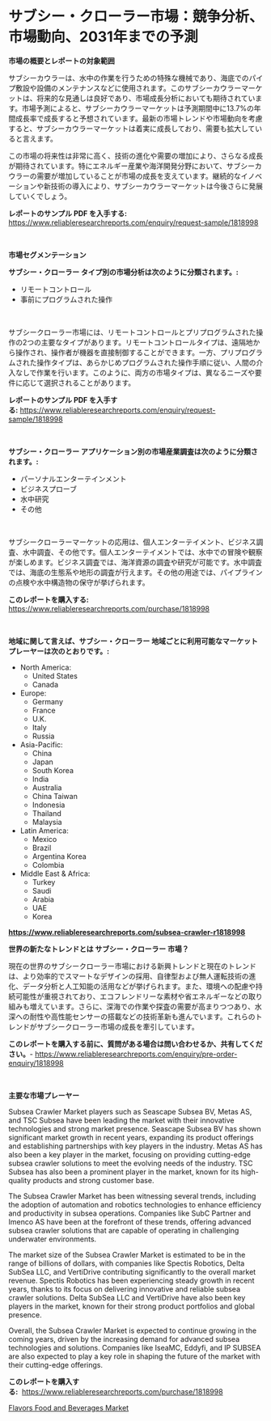 <p><h1>サブシー・クローラー市場：競争分析、市場動向、2031年までの予測</h1></p><p><strong>市場の概要とレポートの対象範囲</strong></p>
<p><p>サブシーカウラーは、水中の作業を行うための特殊な機械であり、海底でのパイプ敷設や設備のメンテナンスなどに使用されます。このサブシーカウラーマーケットは、将来的な見通しは良好であり、市場成長分析においても期待されています。市場予測によると、サブシーカウラーマーケットは予測期間中に13.7%の年間成長率で成長すると予想されています。最新の市場トレンドや市場動向を考慮すると、サブシーカウラーマーケットは着実に成長しており、需要も拡大していると言えます。</p><p>この市場の将来性は非常に高く、技術の進化や需要の増加により、さらなる成長が期待されています。特にエネルギー産業や海洋開発分野において、サブシーカウラーの需要が増加していることが市場の成長を支えています。継続的なイノベーションや新技術の導入により、サブシーカウラーマーケットは今後さらに発展していくでしょう。</p></p>
<p><strong>レポートのサンプル PDF を入手する:</strong> <a href="https://www.reliableresearchreports.com/enquiry/request-sample/1818998">https://www.reliableresearchreports.com/enquiry/request-sample/1818998</a></p>
<p>&nbsp;</p>
<p><strong>市場セグメンテーション</strong></p>
<p><strong>サブシー・クローラー タイプ別の市場分析は次のように分類されます。:</strong></p>
<p><ul><li>リモートコントロール</li><li>事前にプログラムされた操作</li></ul></p>
<p>&nbsp;</p>
<p><p>サブシークローラー市場には、リモートコントロールとプリプログラムされた操作の2つの主要なタイプがあります。リモートコントロールタイプは、遠隔地から操作され、操作者が機器を直接制御することができます。一方、プリプログラムされた操作タイプは、あらかじめプログラムされた操作手順に従い、人間の介入なしで作業を行います。このように、両方の市場タイプは、異なるニーズや要件に応じて選択されることがあります。</p></p>
<p><strong>レポートのサンプル PDF を入手する:</strong>&nbsp;<a href="https://www.reliableresearchreports.com/enquiry/request-sample/1818998">https://www.reliableresearchreports.com/enquiry/request-sample/1818998</a></p>
<p>&nbsp;</p>
<p><strong> サブシー・クローラー アプリケーション別の市場産業調査は次のように分類されます。:</strong></p>
<p><ul><li>パーソナルエンターテインメント</li><li>ビジネスプローブ</li><li>水中研究</li><li>その他</li></ul></p>
<p>&nbsp;</p>
<p><p>サブシークローラーマーケットの応用は、個人エンターテイメント、ビジネス調査、水中調査、その他です。個人エンターテイメントでは、水中での冒険や観察が楽しめます。ビジネス調査では、海洋資源の調査や研究が可能です。水中調査では、海底の生態系や地形の調査が行えます。その他の用途では、パイプラインの点検や水中構造物の保守が挙げられます。</p></p>
<p><strong>このレポートを購入する:</strong>&nbsp; <a href="https://www.reliableresearchreports.com/purchase/1818998">https://www.reliableresearchreports.com/purchase/1818998</a></p>
<p>&nbsp;</p>
<p><strong>地域に関して言えば、サブシー・クローラー 地域ごとに利用可能なマーケットプレーヤーは次のとおりです。:</strong></p>
<p><ul>
    <li>
        North America:
        <ul>
            <li>United States</li>
            <li>Canada</li>
        </ul>
    </li>
    <li>
        Europe:
        <ul>
            <li>Germany</li>
            <li>France</li>
            <li>U.K.</li>
            <li>Italy</li>
            <li>Russia</li>
        </ul>
    </li>
    <li>
        Asia-Pacific:
        <ul>
            <li>China</li>
            <li>Japan</li>
            <li>South Korea</li>
            <li>India</li>
            <li>Australia</li>
            <li>China Taiwan</li>
            <li>Indonesia</li>
            <li>Thailand</li>
            <li>Malaysia</li>
        </ul>
    </li>
    <li>
        Latin America:
        <ul>
            <li>Mexico</li>
            <li>Brazil</li>
            <li>Argentina Korea</li>
            <li>Colombia</li>
        </ul>
    </li>
    <li>
        Middle East & Africa:
        <ul>
            <li>Turkey</li>
            <li>Saudi</li>
            <li>Arabia</li>
            <li>UAE</li>
            <li>Korea</li>
        </ul>
    </li>
    </ul></p>
<p><strong><a href="https://www.reliableresearchreports.com/subsea-crawler-r1818998">https://www.reliableresearchreports.com/subsea-crawler-r1818998</a></strong>&nbsp;</p>
<p><strong>世界の新たなトレンドとは サブシー・クローラー 市場？</strong></p>
<p><p>現在の世界のサブシークローラー市場における新興トレンドと現在のトレンドは、より効率的でスマートなデザインの採用、自律型および無人運転技術の進化、データ分析と人工知能の活用などが挙げられます。また、環境への配慮や持続可能性が重視されており、エコフレンドリーな素材や省エネルギーなどの取り組みも増えています。さらに、深海での作業や探査の需要が高まりつつあり、水深への耐性や高性能センサーの搭載などの技術革新も進んでいます。これらのトレンドがサブシークローラー市場の成長を牽引しています。</p></p>
<p><strong>このレポートを購入する前に、質問がある場合は問い合わせるか、共有してください。</strong>- <a href="https://www.reliableresearchreports.com/enquiry/pre-order-enquiry/1818998">https://www.reliableresearchreports.com/enquiry/pre-order-enquiry/1818998</a></p>
<p>&nbsp;</p>
<p><strong>主要な市場プレーヤー</strong></p>
<p><p>Subsea Crawler Market players such as Seascape Subsea BV, Metas AS, and TSC Subsea have been leading the market with their innovative technologies and strong market presence. Seascape Subsea BV has shown significant market growth in recent years, expanding its product offerings and establishing partnerships with key players in the industry. Metas AS has also been a key player in the market, focusing on providing cutting-edge subsea crawler solutions to meet the evolving needs of the industry. TSC Subsea has also been a prominent player in the market, known for its high-quality products and strong customer base.</p><p>The Subsea Crawler Market has been witnessing several trends, including the adoption of automation and robotics technologies to enhance efficiency and productivity in subsea operations. Companies like SubC Partner and Imenco AS have been at the forefront of these trends, offering advanced subsea crawler solutions that are capable of operating in challenging underwater environments.</p><p>The market size of the Subsea Crawler Market is estimated to be in the range of billions of dollars, with companies like Spectis Robotics, Delta SubSea LLC, and VertiDrive contributing significantly to the overall market revenue. Spectis Robotics has been experiencing steady growth in recent years, thanks to its focus on delivering innovative and reliable subsea crawler solutions. Delta SubSea LLC and VertiDrive have also been key players in the market, known for their strong product portfolios and global presence.</p><p>Overall, the Subsea Crawler Market is expected to continue growing in the coming years, driven by the increasing demand for advanced subsea technologies and solutions. Companies like IseaMC, Eddyfi, and IP SUBSEA are also expected to play a key role in shaping the future of the market with their cutting-edge offerings.</p></p>
<p><strong>このレポートを購入する:</strong>&nbsp;&nbsp;<a href="https://www.reliableresearchreports.com/purchase/1818998">https://www.reliableresearchreports.com/purchase/1818998</a></p>
<p><p><a href="https://extreme-scabiosa-c81.notion.site/Flavors-Food-and-Beverages-Market-Report-Reveals-the-Latest-Trends-And-Growth-Opportunities-of-this--eef800f5792045f9bf539196898f3de8">Flavors Food and Beverages Market</a></p></p>